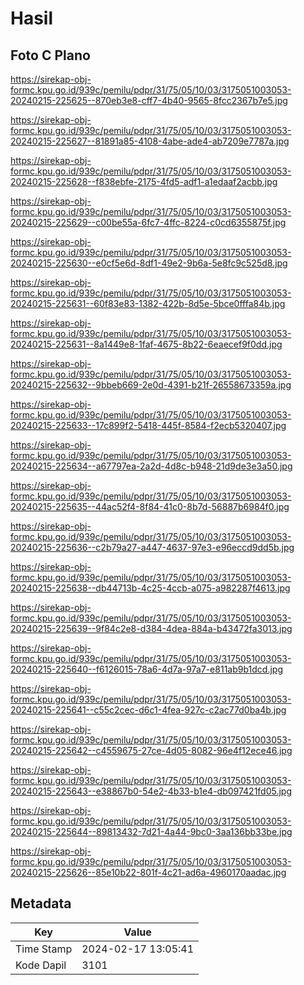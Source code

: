 # Hasil

## Foto C Plano

https://sirekap-obj-formc.kpu.go.id/939c/pemilu/pdpr/31/75/05/10/03/3175051003053-20240215-225625--870eb3e8-cff7-4b40-9565-8fcc2367b7e5.jpg

https://sirekap-obj-formc.kpu.go.id/939c/pemilu/pdpr/31/75/05/10/03/3175051003053-20240215-225627--81891a85-4108-4abe-ade4-ab7209e7787a.jpg

https://sirekap-obj-formc.kpu.go.id/939c/pemilu/pdpr/31/75/05/10/03/3175051003053-20240215-225628--f838ebfe-2175-4fd5-adf1-a1edaaf2acbb.jpg

https://sirekap-obj-formc.kpu.go.id/939c/pemilu/pdpr/31/75/05/10/03/3175051003053-20240215-225629--c00be55a-6fc7-4ffc-8224-c0cd6355875f.jpg

https://sirekap-obj-formc.kpu.go.id/939c/pemilu/pdpr/31/75/05/10/03/3175051003053-20240215-225630--e0cf5e6d-8df1-49e2-9b6a-5e8fc9c525d8.jpg

https://sirekap-obj-formc.kpu.go.id/939c/pemilu/pdpr/31/75/05/10/03/3175051003053-20240215-225631--60f83e83-1382-422b-8d5e-5bce0fffa84b.jpg

https://sirekap-obj-formc.kpu.go.id/939c/pemilu/pdpr/31/75/05/10/03/3175051003053-20240215-225631--8a1449e8-1faf-4675-8b22-6eaecef9f0dd.jpg

https://sirekap-obj-formc.kpu.go.id/939c/pemilu/pdpr/31/75/05/10/03/3175051003053-20240215-225632--9bbeb669-2e0d-4391-b21f-26558673359a.jpg

https://sirekap-obj-formc.kpu.go.id/939c/pemilu/pdpr/31/75/05/10/03/3175051003053-20240215-225633--17c899f2-5418-445f-8584-f2ecb5320407.jpg

https://sirekap-obj-formc.kpu.go.id/939c/pemilu/pdpr/31/75/05/10/03/3175051003053-20240215-225634--a67797ea-2a2d-4d8c-b948-21d9de3e3a50.jpg

https://sirekap-obj-formc.kpu.go.id/939c/pemilu/pdpr/31/75/05/10/03/3175051003053-20240215-225635--44ac52f4-8f84-41c0-8b7d-56887b6984f0.jpg

https://sirekap-obj-formc.kpu.go.id/939c/pemilu/pdpr/31/75/05/10/03/3175051003053-20240215-225636--c2b79a27-a447-4637-97e3-e96eccd9dd5b.jpg

https://sirekap-obj-formc.kpu.go.id/939c/pemilu/pdpr/31/75/05/10/03/3175051003053-20240215-225638--db44713b-4c25-4ccb-a075-a982287f4613.jpg

https://sirekap-obj-formc.kpu.go.id/939c/pemilu/pdpr/31/75/05/10/03/3175051003053-20240215-225639--9f84c2e8-d384-4dea-884a-b43472fa3013.jpg

https://sirekap-obj-formc.kpu.go.id/939c/pemilu/pdpr/31/75/05/10/03/3175051003053-20240215-225640--f6126015-78a6-4d7a-97a7-e811ab9b1dcd.jpg

https://sirekap-obj-formc.kpu.go.id/939c/pemilu/pdpr/31/75/05/10/03/3175051003053-20240215-225641--c55c2cec-d6c1-4fea-927c-c2ac77d0ba4b.jpg

https://sirekap-obj-formc.kpu.go.id/939c/pemilu/pdpr/31/75/05/10/03/3175051003053-20240215-225642--c4559675-27ce-4d05-8082-96e4f12ece46.jpg

https://sirekap-obj-formc.kpu.go.id/939c/pemilu/pdpr/31/75/05/10/03/3175051003053-20240215-225643--e38867b0-54e2-4b33-b1e4-db097421fd05.jpg

https://sirekap-obj-formc.kpu.go.id/939c/pemilu/pdpr/31/75/05/10/03/3175051003053-20240215-225644--89813432-7d21-4a44-9bc0-3aa136bb33be.jpg

https://sirekap-obj-formc.kpu.go.id/939c/pemilu/pdpr/31/75/05/10/03/3175051003053-20240215-225626--85e10b22-801f-4c21-ad6a-4960170aadac.jpg


## Metadata

| Key        | Value               |
| ---------- | ------------------- |
| Time Stamp | 2024-02-17 13:05:41 |
| Kode Dapil | 3101                |




